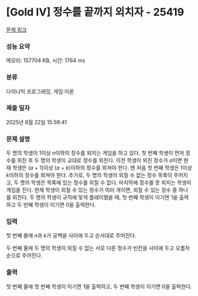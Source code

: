 # [Gold IV] 정수를 끝까지 외치자 - 25419 

[문제 링크](https://www.acmicpc.net/problem/25419) 

### 성능 요약

메모리: 157704 KB, 시간: 1764 ms

### 분류

다이나믹 프로그래밍, 게임 이론

### 제출 일자

2025년 8월 22일 15:59:41

### 문제 설명

<p>두 명의 학생이 1이상 <em>n</em>이하의 정수를 외치는 게임을 하고 있다. 첫 번째 학생이 먼저 정수를 외친 후 두 명의 학생이 교대로 정수를 외친다. 이전 학생이 외친 정수가 <em>a</em>이면 현재 학생은 (<em>a</em> + 1)이상 (<em>a</em> + <em>k</em>)이하의 정수를 외쳐야 한다. 맨 처음 첫 번째 학생은 1이상 <em>k</em>이하의 정수를 외쳐야 한다. 추가로, 두 명의 학생이 외칠 수 없는 정수 목록이 주어지고, 두 명의 학생은 목록에 있는 정수를 외칠 수 없다. 마지막에 정수를 못 외치는 학생이 게임을 진다. 현재 학생이 외칠 수 있는 정수가 여러 개이면, 외칠 수 있는 정수 중 하나를 외친다. 두 명의 학생이 규칙에 맞게 플레이했을 때, 첫 번째 학생이 이기면 1을 출력하고 두 번째 학생이 이기면 0을 출력한다.</p>

### 입력 

 <p>첫 번째 줄에 <em>n</em>과 <em>k</em>가 공백을 사이에 두고 순서대로 주어진다.</p>

<p>두 번째 줄에 두 명의 학생이 외칠 수 없는 서로 다른 정수가 빈칸을 사이에 두고 오름차순으로 주어진다.</p>

### 출력 

 <p>첫 번째 줄에 첫 번째 학생이 이기면 1을 출력하고, 두 번째 학생이 이기면 0을 출력한다.</p>

